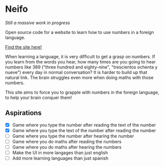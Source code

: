 # Neifo

_Still a massive work in progress_

Open source code for a website to learn how to use numbers in a foreign language.

[Find the site here!](https://neifo.netlify.app/)

When learning a language, it is very difficult to get a grasp on numbers. If you learn from the words you hear, how many times are you going to hear numbers like 389 ("three hundred and eighty-nine", "trescientos ochenta y nueve") every day in normal conversation? It is harder to build up that natural link. The brain struggles even more when doing maths with those numbers.

This site aims to force you to grapple with numbers in the foreign language, to help your brain conquer them!

## Aspirations

- [x] Game where you type the number after reading the text of the number
- [x] Game where you type the text of the number after reading the number
- [ ] Game where you type the number after hearing the number
- [ ] Game where you do maths after reading the numbers
- [ ] Game where you do maths after hearing the numbers
- [ ] Make the UI in more langages than just english
- [ ] Add more learning languages than just spanish
